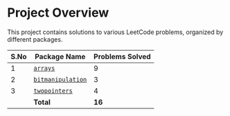 # Project Overview

This project contains solutions to various LeetCode problems, organized by different packages.

| S.No | Package Name          | Problems Solved |
|------|-----------------------|-----------------|
| 1    | [`arrays`](src/main/java/in/roopsai/arrays/README.md)              | 9               |
| 2    | [`bitmanipulation`](src/main/java/in/roopsai/bitmanipulation/README.md)     | 3               |
| 3    | [`twopointers`](src/main/java/in/roopsai/twopointers/README.md)     | 4               |
|      | **Total**              | **16**           |